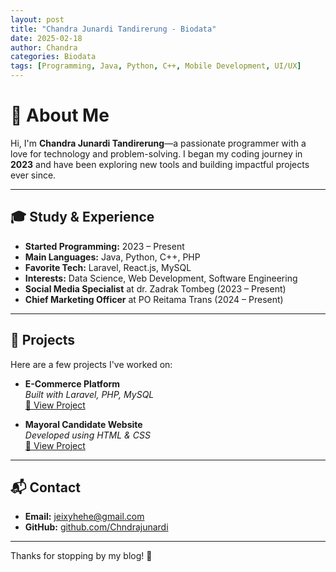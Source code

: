 ```yaml
---
layout: post
title: "Chandra Junardi Tandirerung - Biodata"
date: 2025-02-18
author: Chandra
categories: Biodata
tags: [Programming, Java, Python, C++, Mobile Development, UI/UX]
---
```


# 👋 About Me

Hi, I'm **Chandra Junardi Tandirerung**—a passionate programmer with a love for technology and problem-solving. I began my coding journey in **2023** and have been exploring new tools and building impactful projects ever since.

---

## 🎓 Study & Experience

- **Started Programming:** 2023 – Present  
- **Main Languages:** Java, Python, C++, PHP  
- **Favorite Tech:** Laravel, React.js, MySQL  
- **Interests:** Data Science, Web Development, Software Engineering  
- **Social Media Specialist** at dr. Zadrak Tombeg (2023 – Present)  
- **Chief Marketing Officer** at PO Reitama Trans (2024 – Present)  

---

## 🚀 Projects

Here are a few projects I've worked on:

- **E-Commerce Platform**  
    *Built with Laravel, PHP, MySQL*  
    [🔗 View Project](https://yourprojectdemo.com)

- **Mayoral Candidate Website**  
    *Developed using HTML & CSS*  
    [🔗 View Project](https://github.com/Chndrajunardi/MEDIA-CENTER-ZATRIA)

---

## 📬 Contact

- **Email:** [jeixyhehe@gmail.com](mailto:jeixyhehe@gmail.com)
- **GitHub:** [github.com/Chndrajunardi](https://github.com/Chndrajunardi)

---

Thanks for stopping by my blog! 🚀